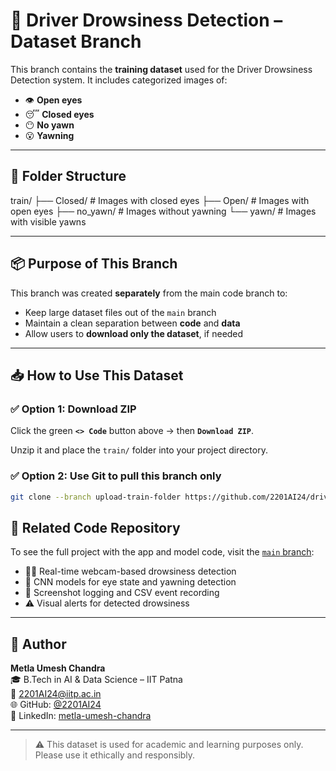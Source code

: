 # 🧠 Driver Drowsiness Detection – Dataset Branch

This branch contains the **training dataset** used for the Driver Drowsiness Detection system. It includes categorized images of:

- 👁️ **Open eyes**
- 😴 **Closed eyes**
- 😶 **No yawn**
- 😮 **Yawning**

---

## 📂 Folder Structure

train/
├── Closed/ # Images with closed eyes
├── Open/ # Images with open eyes
├── no_yawn/ # Images without yawning
└── yawn/ # Images with visible yawns

---

## 📦 Purpose of This Branch

This branch was created **separately** from the main code branch to:

- Keep large dataset files out of the `main` branch
- Maintain a clean separation between **code** and **data**
- Allow users to **download only the dataset**, if needed

---

## 📥 How to Use This Dataset

### ✅ Option 1: Download ZIP

Click the green **`<> Code`** button above → then **`Download ZIP`**.

Unzip it and place the `train/` folder into your project directory.

### ✅ Option 2: Use Git to pull this branch only

```bash
git clone --branch upload-train-folder https://github.com/2201AI24/driver_drowsiness_System.git
```
## 🔗 Related Code Repository

To see the full project with the app and model code, visit the [`main` branch](https://github.com/2201AI24/driver_drowsiness_System/tree/main):

- 🧑‍💻 Real-time webcam-based drowsiness detection  
- 🧠 CNN models for eye state and yawning detection  
- 📸 Screenshot logging and CSV event recording  
- ⚠️ Visual alerts for detected drowsiness  

---

## 👤 Author

**Metla Umesh Chandra**  
🎓 B.Tech in AI & Data Science – IIT Patna  
📧 2201AI24@iitp.ac.in  
🌐 GitHub: [@2201AI24](https://github.com/2201AI24)  
🔗 LinkedIn: [metla-umesh-chandra](https://www.linkedin.com/in/metla-umesh-chandra)

---

> ⚠️ This dataset is used for academic and learning purposes only. Please use it ethically and responsibly.
